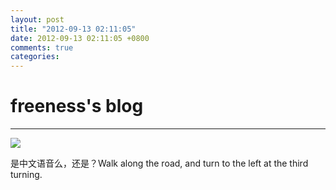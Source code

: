 ```yaml
---
layout: post
title: "2012-09-13 02:11:05"
date: 2012-09-13 02:11:05 +0800
comments: true
categories: 
---
```


# freeness's blog

----------

![](http://okqmqrbgo.bkt.clouddn.com/201209130211051.jpg)

>
是中文语音么，还是？Walk along the road, and turn to the left at the third turning.  